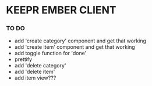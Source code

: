 # KEEPR EMBER CLIENT

### TO DO

- add 'create category' component and get that working
- add 'create item' component and get that working
- add toggle function for 'done'
- prettify
- add 'delete category'
- add 'delete item'
- add item view???
